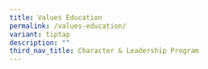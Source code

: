```yaml
---
title: Values Education
permalink: /values-education/
variant: tiptap
description: ""
third_nav_title: Character & Leadership Program
---
```

